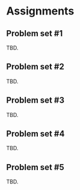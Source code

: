 # Assignments

## Problem set #1

TBD.

## Problem set #2

TBD.

## Problem set #3

TBD.

## Problem set #4

TBD.

## Problem set #5

TBD.

<!-- Complete Exercises 4.2, 4.3, 4.5, and 4.6 in Hsieh's book.

## Problem set #2

Complete Exercises 5.2, 5.6, 5.7, and 5.9 in Hsieh's book.

## Problem set #3

Complete Exercises 6.5, 6.6, and 8.1 in Hsieh's book.

## Problem set #4

1. Complete Exercise 12.1 in Hsieh's book.
2. Following the first question, use the support vector machine to classify the forest types in the given dataset. Feel free to choose one-versus-the-rest or one-versus-one approach (and specify your choice). Train using the first two predictors and compare the results with the linear discriminant analysis.
3. Generate a synthetic signal with added noise $y = \sin x + 0.5 \times \mathcal{N}(0, 1)$ and collect 40 data points that are distributed within the range $x = [0, 4\pi]$. Now use (a) ridge regression, (b) kernel ridge regression, and (c) Gaussian progress regression to model the data and give the prediction at the range $x = [0, 8\pi]$ with visualization. Describe and justify your kernel selection and hyperparameter tuning process whenever necessary. Compare the results from three regression methods.

## Problem set #5

Complete the following exercises in Hsieh's book with the specified requirements:

1. Exercise 14.2, including (c)
2. Exercise 12.5, but develop two prediction models instead of one. One of the models must be a random forest or a boosting model.
3. Exercise 14.4, including (b) -->